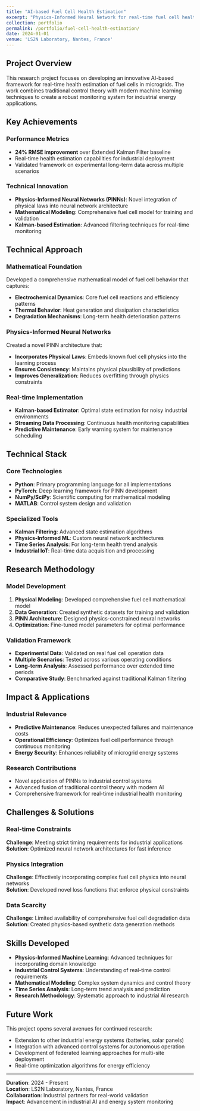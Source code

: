 ```yaml
---
title: "AI-based Fuel Cell Health Estimation"
excerpt: "Physics-Informed Neural Network for real-time fuel cell health monitoring, achieving 24% RMSE improvement over Extended Kalman Filter"
collection: portfolio
permalink: /portfolio/fuel-cell-health-estimation/
date: 2024-01-01
venue: 'LS2N Laboratory, Nantes, France'
---
```


## Project Overview

This research project focuses on developing an innovative AI-based framework for real-time health estimation of fuel cells in microgrids. The work combines traditional control theory with modern machine learning techniques to create a robust monitoring system for industrial energy applications.

## Key Achievements

### Performance Metrics
- **24% RMSE improvement** over Extended Kalman Filter baseline
- Real-time health estimation capabilities for industrial deployment
- Validated framework on experimental long-term data across multiple scenarios

### Technical Innovation
- **Physics-Informed Neural Networks (PINNs)**: Novel integration of physical laws into neural network architecture
- **Mathematical Modeling**: Comprehensive fuel cell model for training and validation
- **Kalman-based Estimation**: Advanced filtering techniques for real-time monitoring

## Technical Approach

### Mathematical Foundation
Developed a comprehensive mathematical model of fuel cell behavior that captures:
- **Electrochemical Dynamics**: Core fuel cell reactions and efficiency patterns
- **Thermal Behavior**: Heat generation and dissipation characteristics
- **Degradation Mechanisms**: Long-term health deterioration patterns

### Physics-Informed Neural Networks
Created a novel PINN architecture that:
- **Incorporates Physical Laws**: Embeds known fuel cell physics into the learning process
- **Ensures Consistency**: Maintains physical plausibility of predictions
- **Improves Generalization**: Reduces overfitting through physics constraints

### Real-time Implementation
- **Kalman-based Estimator**: Optimal state estimation for noisy industrial environments
- **Streaming Data Processing**: Continuous health monitoring capabilities
- **Predictive Maintenance**: Early warning system for maintenance scheduling

## Technical Stack

### Core Technologies
- **Python**: Primary programming language for all implementations
- **PyTorch**: Deep learning framework for PINN development
- **NumPy/SciPy**: Scientific computing for mathematical modeling
- **MATLAB**: Control system design and validation

### Specialized Tools
- **Kalman Filtering**: Advanced state estimation algorithms
- **Physics-Informed ML**: Custom neural network architectures
- **Time Series Analysis**: For long-term health trend analysis
- **Industrial IoT**: Real-time data acquisition and processing

## Research Methodology

### Model Development
1. **Physical Modeling**: Developed comprehensive fuel cell mathematical model
2. **Data Generation**: Created synthetic datasets for training and validation
3. **PINN Architecture**: Designed physics-constrained neural networks
4. **Optimization**: Fine-tuned model parameters for optimal performance

### Validation Framework
- **Experimental Data**: Validated on real fuel cell operation data
- **Multiple Scenarios**: Tested across various operating conditions
- **Long-term Analysis**: Assessed performance over extended time periods
- **Comparative Study**: Benchmarked against traditional Kalman filtering

## Impact & Applications

### Industrial Relevance
- **Predictive Maintenance**: Reduces unexpected failures and maintenance costs
- **Operational Efficiency**: Optimizes fuel cell performance through continuous monitoring
- **Energy Security**: Enhances reliability of microgrid energy systems

### Research Contributions
- Novel application of PINNs to industrial control systems
- Advanced fusion of traditional control theory with modern AI
- Comprehensive framework for real-time industrial health monitoring

## Challenges & Solutions

### Real-time Constraints
**Challenge**: Meeting strict timing requirements for industrial applications  
**Solution**: Optimized neural network architectures for fast inference

### Physics Integration
**Challenge**: Effectively incorporating complex fuel cell physics into neural networks  
**Solution**: Developed novel loss functions that enforce physical constraints

### Data Scarcity
**Challenge**: Limited availability of comprehensive fuel cell degradation data  
**Solution**: Created physics-based synthetic data generation methods

## Skills Developed

- **Physics-Informed Machine Learning**: Advanced techniques for incorporating domain knowledge
- **Industrial Control Systems**: Understanding of real-time control requirements
- **Mathematical Modeling**: Complex system dynamics and control theory
- **Time Series Analysis**: Long-term trend analysis and prediction
- **Research Methodology**: Systematic approach to industrial AI research

## Future Work

This project opens several avenues for continued research:
- Extension to other industrial energy systems (batteries, solar panels)
- Integration with advanced control systems for autonomous operation
- Development of federated learning approaches for multi-site deployment
- Real-time optimization algorithms for energy efficiency

---

**Duration**: 2024 - Present  
**Location**: LS2N Laboratory, Nantes, France  
**Collaboration**: Industrial partners for real-world validation  
**Impact**: Advancement in industrial AI and energy system monitoring
